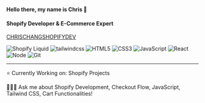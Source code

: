 **Hello there, my name is Chris 🐺**

<h4>Shopify Developer & E-Commerce Expert</h4>

<a href="http://chrischangshopifydev.netlify.app" target="_blank">CHRISCHANGSHOPIFYDEV</a>

![Shopify Liquid](https://img.shields.io/badge/-Shopify%20Liquid-000000?style=flat&logo=shopify)
![tailwindcss](https://img.shields.io/badge/-tailwindcss-000000?style=flat&logo=tailwindcss)
![HTML5](https://img.shields.io/badge/-HTML5-000000?style=flat&logo=html5)
![CSS3](https://img.shields.io/badge/-CSS3-000000?style=flat&logo=css3)
![JavaScript](https://img.shields.io/badge/-JavaScript-000000?style=flat&logo=javascript)
![React](https://img.shields.io/badge/-React-000000?style=flat&logo=react)
![Node](https://img.shields.io/badge/-NodeJS-000000?style=flat&logo=nodedotjs)
![Git](https://img.shields.io/badge/-Git-000000?style=flat&logo=git)

---

⭐️ Currently Working on: Shopify Projects

🙋🏻‍♂️ Ask me about Shopify Development, Checkout Flow, JavaScript, Tailwind CSS, Cart Functionalities!
